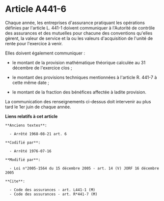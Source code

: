 # Article A441-6

Chaque année, les entreprises d'assurance pratiquant les opérations définies par l'article L. 441-1 doivent communiquer à
l'Autorité de contrôle des assurances et des mutuelles pour chacune des conventions qu'elles gèrent, la valeur de service et
la ou les valeurs d'acquisition de l'unité de rente pour l'exercice à venir.

Elles doivent également communiquer :

- le montant de la provision mathématique théorique calculée au 31 décembre de l'exercice clos ;

- le montant des provisions techniques mentionnées à l'article R. 441-7 à cette même date ;

- le montant de la fraction des bénéfices affectée à ladite provision.

La communication des renseignements ci-dessus doit intervenir au plus tard le 1er juin de chaque année.

**Liens relatifs à cet article**

	**Anciens textes**:

	  - Arrêté 1968-08-21 art. 6

	**Codifié par**:

	  - Arrêté 1976-07-16

	**Modifié par**:

	  - Loi n°2005-1564 du 15 décembre 2005 - art. 14 (V) JORF 16 décembre 2005

	**Cite**:

	  - Code des assurances - art. L441-1 (M)
	  - Code des assurances - art. R*441-7 (M)
